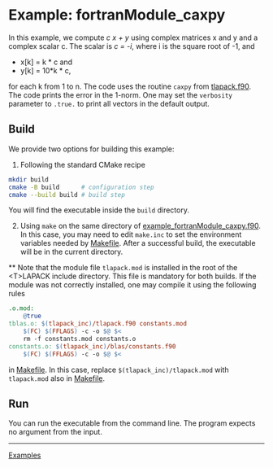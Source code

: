 # Example: fortranModule_caxpy

In this example, we compute _c x + y_ using complex matrices x and y and a complex scalar c. The scalar is _c = -i_, where i is the square root of -1, and

- x[k] = k * c and
- y[k] = 10*k * c,

for each k from 1 to n. The code uses the routine `caxpy` from [tlapack.f90](../../src/tlapack.f90). The code prints the error in the 1-norm. One may set the `verbosity` parameter to `.true.` to print all vectors in the default output.

## Build

We provide two options for building this example:

1. Following the standard CMake recipe

```sh
mkdir build
cmake -B build      # configuration step
cmake --build build # build step
```

You will find the executable inside the `build` directory.

2. Using `make` on the same directory of [example_fortranModule_caxpy.f90](example_fortranModule_caxpy.f90). In this case, you may need to edit `make.inc` to set the environment variables needed by [Makefile](Makefile). After a successful build, the executable will be in the current directory.

** Note that the module file `tlapack.mod` is installed in the root of the \<T\>LAPACK include directory. This file is mandatory for both builds. If the module was not correctly installed, one may compile it using the following rules

```Makefile
.o.mod:
    @true
tblas.o: $(tlapack_inc)/tlapack.f90 constants.mod
    $(FC) $(FFLAGS) -c -o $@ $<
	rm -f constants.mod constants.o
constants.o: $(tlapack_inc)/blas/constants.f90
    $(FC) $(FFLAGS) -c -o $@ $<
```

in [Makefile](Makefile). In this case, replace `$(tlapack_inc)/tlapack.mod` with `tlapack.mod` also in [Makefile](Makefile).

## Run

You can run the executable from the command line. The program expects no argument from the input.

---

[Examples](../README.md#fortranModule_caxpy)